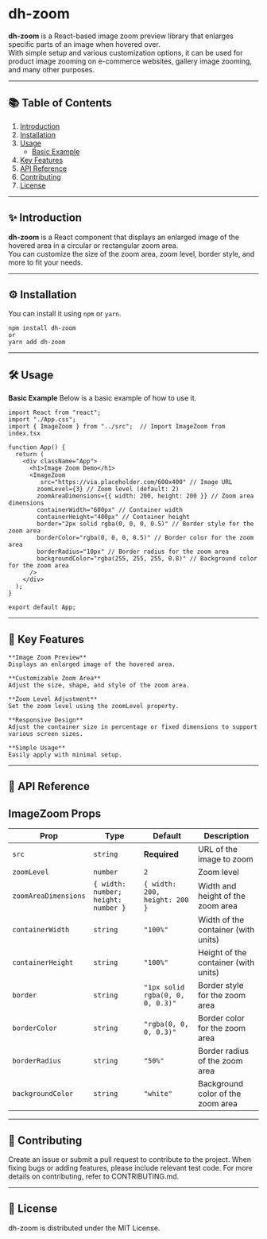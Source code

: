 # dh-zoom

**dh-zoom** is a React-based image zoom preview library that enlarges specific parts of an image when hovered over.  
With simple setup and various customization options, it can be used for product image zooming on e-commerce websites, gallery image zooming, and many other purposes.

---

## 📚 Table of Contents

1. [Introduction](#✨-introduction)  
2. [Installation](#⚙️-installation)  
3. [Usage](#🛠️-usage)  
   - [Basic Example](#basic-example)  
4. [Key Features](#🎯-key-features)  
5. [API Reference](#📖-api-reference)    
6. [Contributing](#🤝-contributing)  
7. [License](#📄-license)  

---

## ✨ Introduction

**dh-zoom** is a React component that displays an enlarged image of the hovered area in a circular or rectangular zoom area.  
You can customize the size of the zoom area, zoom level, border style, and more to fit your needs.

---

## ⚙️ Installation

You can install it using `npm` or `yarn`.
```
npm install dh-zoom
or
yarn add dh-zoom
```
---

## 🛠️ Usage

**Basic Example**
Below is a basic example of how to use it.

```
import React from "react";
import "./App.css";
import { ImageZoom } from "../src";  // Import ImageZoom from index.tsx

function App() {
  return (
    <div className="App">
      <h1>Image Zoom Demo</h1>
      <ImageZoom
         src="https://via.placeholder.com/600x400" // Image URL
        zoomLevel={3} // Zoom level (default: 2)
        zoomAreaDimensions={{ width: 200, height: 200 }} // Zoom area dimensions
        containerWidth="600px" // Container width
        containerHeight="400px" // Container height
        border="2px solid rgba(0, 0, 0, 0.5)" // Border style for the zoom area
        borderColor="rgba(0, 0, 0, 0.5)" // Border color for the zoom area
        borderRadius="10px" // Border radius for the zoom area
        backgroundColor="rgba(255, 255, 255, 0.8)" // Background color for the zoom area
      />
    </div>
  );
}

export default App;

```
---

## 🎯 Key Features

```
**Image Zoom Preview**
Displays an enlarged image of the hovered area.

**Customizable Zoom Area**
Adjust the size, shape, and style of the zoom area.

**Zoom Level Adjustment**
Set the zoom level using the zoomLevel property.

**Responsive Design**
Adjust the container size in percentage or fixed dimensions to support various screen sizes.

**Simple Usage**
Easily apply with minimal setup.
```
---

## 📖 API Reference

## ImageZoom Props

| Prop                | Type                           | Default                             | Description                        |
|---------------------|--------------------------------|-------------------------------------|------------------------------------|
| `src`               | `string`                      | **Required**                       | URL of the image to zoom           |
| `zoomLevel`         | `number`                      | `2`                                | Zoom level                        |
| `zoomAreaDimensions`| `{ width: number; height: number }` | `{ width: 200, height: 200 }`     | Width and height of the zoom area           |
| `containerWidth`    | `string`                      | `"100%"`                           | Width of the container (with units)        |
| `containerHeight`   | `string`                      | `"100%"`                           | Height of the container (with units)        |
| `border`            | `string`                      | `"1px solid rgba(0, 0, 0, 0.3)"`  | Border style for the zoom area          |
| `borderColor`       | `string`                      | `"rgba(0, 0, 0, 0.3)"`            | Border color for the zoom area           |
| `borderRadius`      | `string`                      | `"50%"`                            | Border radius of the zoom area            |
| `backgroundColor`   | `string`                      | `"white"`                          | Background color of the zoom area              |

---

## 🤝 Contributing

Create an issue or submit a pull request to contribute to the project.
When fixing bugs or adding features, please include relevant test code.
For more details on contributing, refer to CONTRIBUTING.md.

---

## 📄 License
dh-zoom is distributed under the MIT License.
